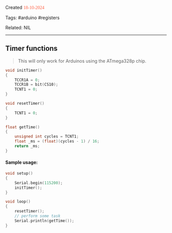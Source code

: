 
Created <font style="color:tomato; font-family:Consolas;">18-10-2024</font>

Tags: #arduino #registers 

Related: NIL

****

## Timer functions

> This will only work for Arduinos using the ATmega328p chip.

````c
void initTimer()
{
	TCCR1A = 0;
	TCCR1B = bit(CS10);
	TCNT1 = 0;
}

void resetTimer()
{
	TCNT1 = 0;
}

float getTime()
{
	unsigned int cycles = TCNT1;
	float _ms = (float)(cycles - 1) / 16;
	return _ms;
}
````


#### Sample usage:

````c
void setup()
{
	Serial.begin(115200);
	initTimer();
}

void loop()
{
	resetTimer();
	// perform some task
	Serial.println(getTime());
}
````